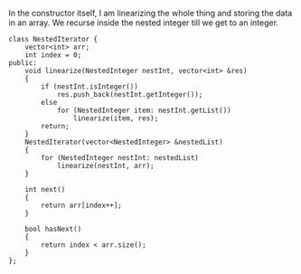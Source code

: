 In the constructor itself, I am linearizing the whole thing and storing the data in an array. We recurse inside the nested integer till we get to an integer.

```
class NestedIterator {
    vector<int> arr;
    int index = 0;
public:
    void linearize(NestedInteger nestInt, vector<int> &res)
    {
        if (nestInt.isInteger())
            res.push_back(nestInt.getInteger());
        else
            for (NestedInteger item: nestInt.getList())
                linearize(item, res);
        return;
    }
    NestedIterator(vector<NestedInteger> &nestedList) 
    {
        for (NestedInteger nestInt: nestedList)
            linearize(nestInt, arr);
    }
    
    int next() 
    {
        return arr[index++];
    }
    
    bool hasNext() 
    {
        return index < arr.size();
    }
};

```